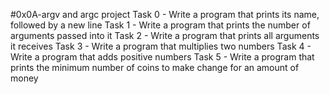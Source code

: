 #0x0A-argv and argc project
Task 0 - Write a program that prints its name, followed by a new line
Task 1 - Write a program that prints the number of arguments passed into it
Task 2 - Write a program that prints all arguments it receives
Task 3 - Write a program that multiplies two numbers
Task 4 - Write a program that adds positive numbers
Task 5 - Write a program that prints the minimum number of coins to make change for an amount of money
